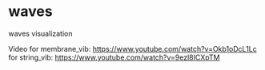 # waves
waves visualization

Video for membrane_vib:
https://www.youtube.com/watch?v=Okb1oDcL1Lc
      for string_vib:
https://www.youtube.com/watch?v=9ezl8ICXpTM


